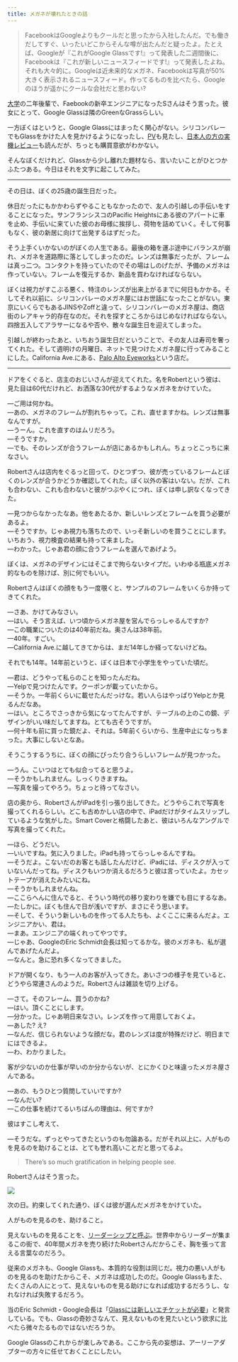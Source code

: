 ```yaml
---
title: メガネが壊れたときの話
---
```


> FacebookはGoogleよりもクールだと思ったから入社したんだ。でも働きだしてすぐ、いったいどこからそんな噂が出たんだと疑ったよ。たとえば、Googleが『これがGoogle Glassです!』って発表した二週間後に、Facebookは『これが新しいニュースフィードです!』って発表したよね。 それも大々的に。Googleは近未来的なメガネ、Facebookは写真が50%大きく表示されるニュースフィード。作ってるものを比べたら、Googleのほうが遥かにクールな会社だと思わない?

[大学](http://www.cs.cmu.edu/)の二年後輩で、Faebookの新卒エンジニアになったSさんはそう言った。彼女にとって、Google Glassは隣のGreenなGrassらしい。

一方ぼくはというと、Google Glassにはまったく関心がない。シリコンバレーでもGlassをかけた人を見かけるようになったし、[PV](http://www.google.com/glass/start/how-it-feels/)も見たし、[日本人の方の実機レビュー](http://weekly.ascii.jp/elem/000/000/145/145804/)も読んだが、ちっとも購買意欲がわかない。

そんなぼくだけれど、Glassから少し離れた題材なら、言いたいことがひとつかふたつある。今日はそれを文字に起こしてみた。

----

その日は、ぼくの25歳の誕生日だった。

休日だったにもかかわらずやることもなかったので、友人の引越しの手伝いをすることになった。サンフランシスコのPacific Heightsにある彼のアパートに車を止め、手伝いに来ていた彼のお母様に挨拶し、荷物を詰めていく。そして何事もなく、彼の新居に向けて出発するはずだった。

そう上手くいかないのがぼくの人生である。最後の箱を運ぶ途中にバランスが崩れ、メガネを道路際に落としてしまったのだ。レンズは無事だったが、フレームは真っ二つ。コンタクトを持っていたのでその場はしのげたが、予備のメガネは作っていない。フレームを復元するか、新品を買わなければならない。

ぼくは視力がすこぶる悪く、特注のレンズが出来上がるまでに何日もかかる。そしてそれ以前に、シリコンバレーのメガネ屋にはお世話になったことがない。東京にいくらでもあるJINSやZoffと違って、シリコンバレーのメガネ屋は、商店街のレアキャラ的存在なのだ。それを探すところからはじめなければならない。四捨五入してアラサーになるや否や、散々な誕生日を迎えてしまった。

引越しが終わったあと、いちおう誕生日だということで、その友人は寿司を奢ってくれた。そして週明けの月曜日、ネットで見つけたメガネ屋に行ってみることにした。California Ave.にある、[Palo Alto Eyeworks](http://www.yelp.com/biz/palo-alto-eyeworks-palo-alto)という店だ。

----

ドアをくぐると、店主のおじいさんが迎えてくれた。名をRobertという彼は、見た目は60代だけれど、お洒落な30代がするようなメガネをかけていた。

—ご用は何かね。
<br>—あの、メガネのフレームが割れちゃって。これ、直せますかね。レンズは無事なんですが。
<br>—うーん。これを直すのはムリだろう。
<br>—そうですか。
<br>—でも、そのレンズが合うフレームが店にあるかもしれん。ちょっとこっちに来なさい。

Robertさんは店内をぐるっと回って、ひとつずつ、彼が売っているフレームとぼくのレンズが合うかどうか確認してくれた。ぼく以外の客はいない。だが、これも合わない、これも合わないと彼がつぶやくにつれ、ぼくは申し訳なくなってきた。

—見つからなかったなあ。他をあたるか、新しいレンズとフレームを買う必要があるよ。
<br>—そうですか。じゃあ視力も落ちたので、いっそ新しいのを買うことにします。いちおう、視力検査の結果も持って来ました。
<br>—わかった。じゃあ君の顔に合うフレームを選んであげよう。

ぼくは、メガネのデザインにはそこまで拘らないタイプだ。いわゆる瓶底メガネ的なものを除けば、別に何でもいい。

Robertさんはぼくの顔をもう一度覗くと、サンプルのフレームをいくらか持ってきてくれた。

—さあ、かけてみなさい。
<br>—はい。そう言えば、いつ頃からメガネ屋を営んでらっしゃるんですか?
<br>—この職業についたのは40年前だね。奥さんは38年前。
<br>—40年。すごい。
<br>—California Ave.に越してきてからは、まだ14年しか経ってないけどね。

それでも14年。14年前というと、ぼくは日本で小学生をやっていた頃だ。

—君は、どうやって私らのことを知ったんだね。
<br>—Yelpで見つけたんです。クーポンが載っていたから。
<br>—そうか。一年前くらいに載せたんだっけな。若い人らはやっぱりYelpとか見るんだなあ。
<br>—はい。ところでさっきから気になってたんですが、テーブルの上のこの鏡、デザインがいい味だしてますね。とても古そうですが。
<br>—何十年も前に買った鏡だよ、それは。5年前くらいから、生産中止になっちまった。大事にしないとなあ。

そうこうするうちに、ぼくの顔にぴったり合うらしいフレームが見つかった。

—うん。こいつはとても似合ってると思うよ。
<br>—そうかもしれません。しっくりきますね。
<br>—写真を撮ってやろう。ちょっと待ってなさい。

店の奥から、RobertさんがiPadを引っ張り出してきた。どうやらこれで写真を撮ってくれるらしい。どこも古めかしい店の中で、iPadだけがタイムスリップしているような気がした。Smart Coverと格闘したあと、彼はいろんなアングルで写真を撮ってくれた。

—ほら、どうだい。
<br>—いいですね。気に入りました。iPadも持ってらっしゃるんですね。
<br>—そうだよ。こないだのお客とも話したんだけど、iPadには、ディスクが入っていないんだってね。ディスクもいつか消えるだろうと彼は言っていたよ。カセットテープが消えたみたいにね。
<br>—そうかもしれませんね。
<br>—ここらへんに住んでると、そういう時代の移り変わりを嫌でも目にするなあ。
<br>—たしかに。ぼくも住んで日が浅いですが、まさにそう思います。
<br>—そして、そういう新しいものを作ってる人たちも、よくここに来るんだよ。エンジニアかい、君は。
<br>—まあ。エンジニアの端くれってやつです。
<br>—じゃあ、GoogleのEric Schmidt会長は知ってるかな。彼のメガネも、私が選んであげたんだよ。
<br>—なんと。急に恐れ多くなってきました。

ドアが開くなり、もう一人のお客が入ってきた。あいさつの様子を見ていると、どうやら常連さんのようだ。Robertさんは雑談を切り上げる。

—さて。そのフレーム、買うのかね?
<br>—はい。頂くことにします。
<br>—分かった。じゃあ明日来なさい。レンズを作って用意しておくよ。
<br>—あした? え?
<br>—なんだ、信じられないような顔だな。君のレンズは度が特殊だけど、明日までにはできるよ。
<br>—わ、わかりました。

客が少ないのか仕事が早いのか分からないが、とにかくひと味違ったメガネ屋さんである。

—あの、もうひとつ質問していいですか?
<br>—なんだい?
<br>—この仕事を続けてるいちばんの理由は、何ですか?

彼はすこし考えて、

—そうだな。ずっとやってきたというのも勿論ある。だがそれ以上に、人がものを見るのを助けることは、とても誉れ高いことだと思ってるよ。

> There’s so much gratification in helping people see.

Robertさんはそう言った。

![](http://chibicode.com/assets/images/glasses/robert-glasses.jpg)

次の日。約束してくれた通り、ぼくは彼が選んだメガネをかけていた。

人がものを見るのを、助けること。

見えないものを見ることを、[リーダーシップと呼ぶ](http://www.amazon.co.jp/%E3%83%AA%E3%83%BC%E3%83%80%E3%83%BC%E3%82%B7%E3%83%83%E3%83%97%E3%81%AE%E6%97%85-%E8%A6%8B%E3%81%88%E3%81%AA%E3%81%84%E3%82%82%E3%81%AE%E3%82%92%E8%A6%8B%E3%82%8B-%E5%85%89%E6%96%87%E7%A4%BE%E6%96%B0%E6%9B%B8-%E9%87%8E%E7%94%B0-%E6%99%BA%E7%BE%A9/dp/433403389X/)。世界中からリーダーが集まるこの街で、40年間メガネを売り続けたRobertさんだからこそ、胸を張って言える言葉なのだろう。

従来のメガネも、Google Glassも、本質的な役割は同じだ。視力の悪い人がものを見るのを助けたからこそ、メガネは成功したのだ。Google Glassもまた、たくさんの人にとって、見えないものを見る助けになれば成功するだろうし、なれなければ失敗するだろう。

当のEric Schmidt・Google会長は「[Glassには新しいエチケットが必要](http://www.itmedia.co.jp/news/articles/1304/30/news039.html)」と発言している。でも、Glassの奇妙さなんて、見えないものを見たいという欲求に比べたら微々たるものではないだろうか。

Google Glassのこれからが楽しみである。ここから先の妄想は、アーリーアダプターの方々に任せておくことにしたい。
